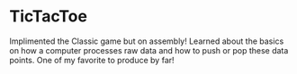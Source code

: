 # TicTacToe
 Implimented the Classic game but on assembly! Learned about the basics on how a computer processes raw data and how to push or pop these data points. One of my favorite to produce by far!
